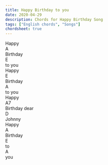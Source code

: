 ```yaml
---
title: Happy Birthday to you
date: 2020-04-29
description: Chords for Happy Birthday Song
tags: ["English chords", "Songs"]
chordsheet: true
---
```


<div class="chord-sheet"><div class="paragraph"></div><div class="paragraph"><div class="row"><div class="column"><div class="chord"></div><div class="lyrics">Happy </div></div><div class="column"><div class="chord">A</div><div class="lyrics">Birthday </div></div><div class="column"><div class="chord">E</div><div class="lyrics">to you</div></div></div><div class="row"><div class="column"><div class="chord"></div><div class="lyrics">Happy </div></div><div class="column"><div class="chord">E</div><div class="lyrics">Birthday </div></div><div class="column"><div class="chord">A</div><div class="lyrics">to you</div></div></div><div class="row"><div class="column"><div class="chord"></div><div class="lyrics">Happy </div></div><div class="column"><div class="chord">A7</div><div class="lyrics">Birthday dear </div></div><div class="column"><div class="chord">D</div><div class="lyrics">Johnny</div></div></div><div class="row"><div class="column"><div class="chord"></div><div class="lyrics">Happy </div></div><div class="column"><div class="chord">A</div><div class="lyrics">Birthday </div></div><div class="column"><div class="chord">E</div><div class="lyrics">to </div></div><div class="column"><div class="chord">A</div><div class="lyrics">you</div></div></div></div><div class="paragraph"></div></div>
